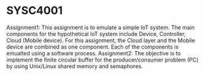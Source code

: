 # SYSC4001
Assignment1: This assignment is to emulate a simple IoT system. The main components for the hypothetical IoT system include
Device, Controller, Cloud (Mobile device). For this assignment, the Cloud layer and the Mobile device are combined
as one component. Each of the components is emualted using a software process.
Assignment2: The objective is to implement the finite circular buffer for the producer/consumer
problem (PC) by using Unix/Linux shared memory and semaphores.
